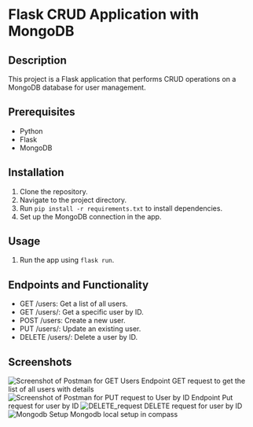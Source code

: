 # Flask CRUD Application with MongoDB

## Description
This project is a Flask application that performs CRUD operations on a MongoDB database for user management.

## Prerequisites
- Python
- Flask
- MongoDB

## Installation
1. Clone the repository.
2. Navigate to the project directory.
3. Run `pip install -r requirements.txt` to install dependencies.
4. Set up the MongoDB connection in the app.

## Usage
1. Run the app using `flask run`.

## Endpoints and Functionality
- GET /users: Get a list of all users.
- GET /users/<id>: Get a specific user by ID.
- POST /users: Create a new user.
- PUT /users/<id>: Update an existing user.
- DELETE /users/<id>: Delete a user by ID.

## Screenshots
![Screenshot of Postman for GET Users Endpoint](https://github.com/Vipul-at-github/flask_CRUD_app/assets/107127776/099ee453-5331-433d-b83c-3e8573d0c68b)
GET request to get the list of all users with details
![Screenshot of Postman for PUT request to User by ID Endpoint]([screenshots/get_user_by_id.png](https://github.com/Vipul-at-github/flask_CRUD_app/assets/107127776/999468c7-43ea-4a9d-85d4-76dda7c309df))
Put request for user by ID
![DELETE_request](https://github.com/Vipul-at-github/flask_CRUD_app/assets/107127776/40d60bd5-c6a1-4428-988c-416384442591)
DELETE request for user by ID
![Mongodb Setup](https://github.com/Vipul-at-github/flask_CRUD_app/assets/107127776/a863ee19-89e1-4775-8aab-15e4bee36197)
Mongodb local setup in compass



